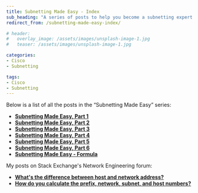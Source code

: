 ```yaml
---
title: Subnetting Made Easy - Index
sub_heading: "A series of posts to help you become a subnetting expert!"
redirect_from: /subnetting-made-easy-index/

# header:
#   overlay_image: /assets/images/unsplash-image-1.jpg
#   teaser: /assets/images/unsplash-image-1.jpg

categories:
- Cisco
- Subnetting

tags:
- Cisco
- Subnetting
---
```

Below is a list of all the posts in the “Subnetting Made Easy” series:

*   **[Subnetting Made Easy, Part 1](/subnetting-made-easy-part-1/)**
*   **[Subnetting Made Easy, Part 2](/subnetting-made-easy-part-2/)**
*   **[Subnetting Made Easy, Part 3](/subnetting-made-easy-part-3/)**
*   **[Subnetting Made Easy, Part 4](/subnetting-made-easy-part-4/)**
*   **[Subnetting Made Easy, Part 5](/subnetting-made-easy-part-5/)**
*   **[Subnetting Made Easy, Part 6](/subnetting-made-easy-part-6/)**
*   **[Subnetting Made Easy - Formula](/subnetting-made-easy-formula/)**

My posts on Stack Exchange's Network Engineering forum:

*   **[What's the difference between host and network address?](http://networkengineering.stackexchange.com/questions/28756/whats-the-difference-between-host-and-network-address/28758#28758)**
*   **[How do you calculate the prefix, network, subnet, and host numbers?](http://networkengineering.stackexchange.com/questions/18869/finding-all-used-ip-addresses-within-a-lan-without-assigning-an-ip-address-to-yo/18943#18943)**